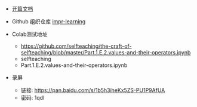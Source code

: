 - [开篇文档](https://share.mubu.com/doc/4oGmGT98Gwi) 

- Github 组织仓库 [impr-learning](https://github.com/impr-learning/Python)


- Colab测试地址
    - https://github.com/selfteaching/the-craft-of-selfteaching/blob/master/Part.1.E.2.values-and-their-operators.ipynb 
    - selfteaching
    - Part.1.E.2.values-and-their-operators.ipynb

- 录屏  
    - 链接: https://pan.baidu.com/s/1b5h3iheKx5ZS-PU1P9AfUA 
    - 密码: 1qdl
